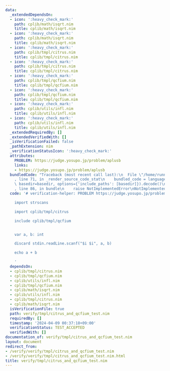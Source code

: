 ```yaml
---
data:
  _extendedDependsOn:
  - icon: ':heavy_check_mark:'
    path: cplib/math/isqrt.nim
    title: cplib/math/isqrt.nim
  - icon: ':heavy_check_mark:'
    path: cplib/math/isqrt.nim
    title: cplib/math/isqrt.nim
  - icon: ':heavy_check_mark:'
    path: cplib/tmpl/citrus.nim
    title: cplib/tmpl/citrus.nim
  - icon: ':heavy_check_mark:'
    path: cplib/tmpl/citrus.nim
    title: cplib/tmpl/citrus.nim
  - icon: ':heavy_check_mark:'
    path: cplib/tmpl/qcfium.nim
    title: cplib/tmpl/qcfium.nim
  - icon: ':heavy_check_mark:'
    path: cplib/tmpl/qcfium.nim
    title: cplib/tmpl/qcfium.nim
  - icon: ':heavy_check_mark:'
    path: cplib/utils/infl.nim
    title: cplib/utils/infl.nim
  - icon: ':heavy_check_mark:'
    path: cplib/utils/infl.nim
    title: cplib/utils/infl.nim
  _extendedRequiredBy: []
  _extendedVerifiedWith: []
  _isVerificationFailed: false
  _pathExtension: nim
  _verificationStatusIcon: ':heavy_check_mark:'
  attributes:
    PROBLEM: https://judge.yosupo.jp/problem/aplusb
    links:
    - https://judge.yosupo.jp/problem/aplusb
  bundledCode: "Traceback (most recent call last):\n  File \"/home/runner/.local/lib/python3.10/site-packages/onlinejudge_verify/documentation/build.py\"\
    , line 71, in _render_source_code_stat\n    bundled_code = language.bundle(stat.path,\
    \ basedir=basedir, options={'include_paths': [basedir]}).decode()\n  File \"/home/runner/.local/lib/python3.10/site-packages/onlinejudge_verify/languages/nim.py\"\
    , line 86, in bundle\n    raise NotImplementedError\nNotImplementedError\n"
  code: '# verification-helper: PROBLEM https://judge.yosupo.jp/problem/aplusb

    import strscans

    import cplib/tmpl/citrus

    include cplib/tmpl/qcfium


    var a, b: int

    discard stdin.readLine.scanf("$i $i", a, b)

    echo a + b

    '
  dependsOn:
  - cplib/tmpl/citrus.nim
  - cplib/tmpl/qcfium.nim
  - cplib/utils/infl.nim
  - cplib/tmpl/qcfium.nim
  - cplib/math/isqrt.nim
  - cplib/utils/infl.nim
  - cplib/tmpl/citrus.nim
  - cplib/math/isqrt.nim
  isVerificationFile: true
  path: verify/tmpl/citrus_and_qcfium_test.nim
  requiredBy: []
  timestamp: '2024-04-09 00:37:18+09:00'
  verificationStatus: TEST_ACCEPTED
  verifiedWith: []
documentation_of: verify/tmpl/citrus_and_qcfium_test.nim
layout: document
redirect_from:
- /verify/verify/tmpl/citrus_and_qcfium_test.nim
- /verify/verify/tmpl/citrus_and_qcfium_test.nim.html
title: verify/tmpl/citrus_and_qcfium_test.nim
---
```

